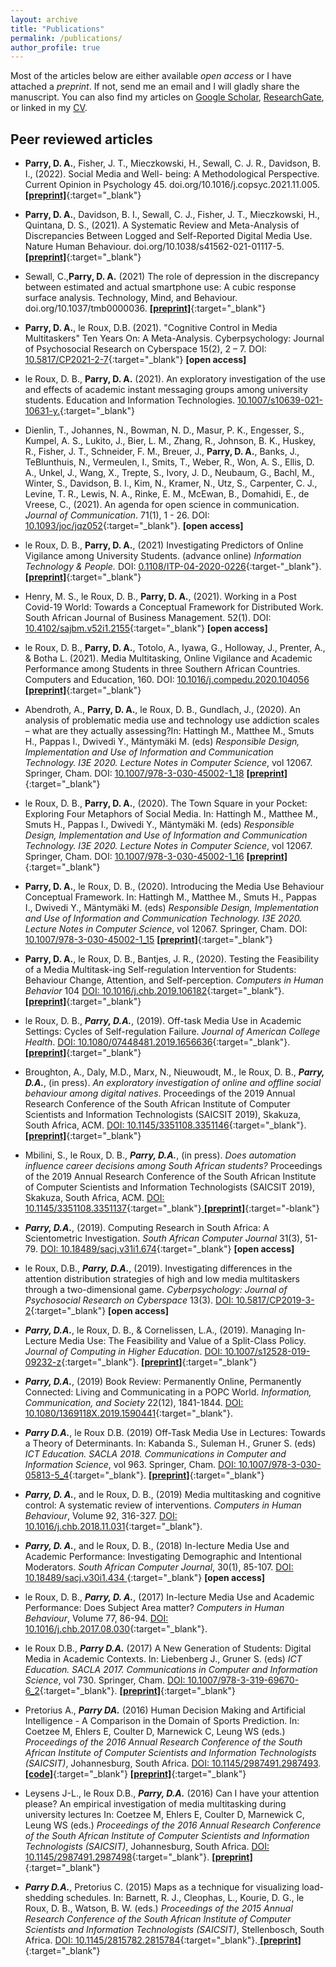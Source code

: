 ```yaml
---
layout: archive
title: "Publications"
permalink: /publications/
author_profile: true
---
```


Most of the articles below are either available *open access* or I have attached a *preprint*. If not, send me an email and I will gladly share the manuscript. You can also find my articles on <a href="https://scholar.google.co.za/citations?user=EhrDFkYAAAAJ&hl=en" target="_blank">Google Scholar</a>, <a href="https://www.researchgate.net/profile/Douglas_Parry" target="_blank">ResearchGate</a>, or linked in my <a href="https://dougaparry.com/files/curriculum_vitae.pdf" target = "_blank">CV</a>.

<script type='text/javascript' src='https://d1bxh8uas1mnw7.cloudfront.net/assets/embed.js'></script>

## Peer reviewed articles

- __Parry, D. A.__, Fisher, J. T., Mieczkowski, H., Sewall, C. J. R., Davidson, B. I., (2022). Social Media and Well- being: A Methodological Perspective. Current Opinion in Psychology 45. doi.org/10.1016/j.copsyc.2021.11.005. [__[preprint]__](https://doi.org/10.31234/osf.io/exhru){:target="_blank"} 

- __Parry, D. A.__, Davidson, B. I., Sewall, C. J., Fisher, J. T., Mieczkowski, H., Quintana, D. S., (2021). A Systematic Review and Meta-Analysis of Discrepancies Between Logged and Self-Reported Digital Media Use. Nature Human Behaviour. doi.org/10.1038/s41562-021-01117-5. [ __[preprint]__](https://doi.org/10.31234/osf.io/f6xvz){:target="_blank"} 

- Sewall, C.,__Parry, D. A.__ (2021) The role of depression in the discrepancy between estimated and actual smartphone use: A cubic response surface analysis. Technology, Mind, and Behaviour. doi.org/10.1037/tmb0000036. [ __[preprint]__](https://doi.org/10.31219/osf.io/e9pfa){:target="_blank"} 

- __Parry, D. A.__, le Roux, D.B. (2021). "Cognitive Control in Media Multitaskers" Ten Years On: A Meta-Analysis. Cyberpsychology: Journal of Psychosocial Research on Cyberspace 15(2), 2 – 7. DOI: [10.5817/CP2021-2-7](https://doi.org/10.5817/CP2021-2-7){:target="_blank"} __[open access]__

- le Roux, D. B., __Parry, D. A.__ (2021). An exploratory investigation of the use and effects of academic instant messaging groups among university students. Education and Information Technologies. [10.1007/s10639-021-10631-y.](https://doi.org/10.1007/s10639-021-10631-y){:target="_blank"}

- Dienlin, T., Johannes, N., Bowman, N. D., Masur, P. K., Engesser, S., Kumpel, A. S., Lukito, J., Bier, L. M., Zhang, R., Johnson, B. K., Huskey, R., Fisher, J. T., Schneider, F. M., Breuer, J., __Parry, D. A.__, Banks, J., TeBlunthuis, N., Vermeulen, I., Smits, T., Weber, R., Won, A. S., Ellis, D. A., Unkel, J., Wang, X., Trepte, S., Ivory, J. D., Neubaum, G., Bachl, M., Winter, S., Davidson, B. I., Kim, N., Kramer, N., Utz, S., Carpenter, C. J., Levine, T. R., Lewis, N. A., Rinke, E. M., McEwan, B., Domahidi, E., de Vreese, C., (2021).  An agenda for open science in communication. *Journal of Communication*. 71(1), 1 - 26. DOI: [10.1093/joc/jqz052](https://doi.org/10.1093/joc/jqz052){:target="_blank"}. __[open access]__

- le Roux, D. B., __Parry, D. A.__, (2021) Investigating Predictors of Online Vigilance among University Students. (advance online) *Information Technology & People.* DOI: [0.1108/ITP-04-2020-0226](https://doi.org/10.1108/ITP-04-2020-0226){:target-"_blank"}. [ __[preprint]__](https://doi.org/10.31234/osf.io/bcuwr){:target="_blank"} 

- Henry, M. S., le Roux, D. B., __Parry, D. A.__, (2021). Working in a Post Covid-19 World: Towards a Conceptual Framework for Distributed Work. South African Journal of Business Management. 52(1). DOI: [10.4102/sajbm.v52i1.2155](https://doi.org/10.4102/sajbm.v52i1.2155){:target="_blank"} __[open access]__

- le Roux, D. B., __Parry, D. A.__, Totolo, A., Iyawa, G., Holloway, J., Prenter, A., & Botha L. (2021). Media Multitasking, Online Vigilance and Academic Performance among Students in three Southern African Countries. Computers and Education, 160. DOI: [10.1016/j.compedu.2020.104056](https://doi.org/10.1016/j.compedu.2020.104056) [ __[preprint]__](https://doi.org/10.31235/osf.io/rwdtg){:target="_blank"} 

 - Abendroth, A., __Parry, D. A.__, le Roux, D. B., Gundlach, J., (2020).  An analysis of problematic media use and technology use addiction scales – what are they actually assessing?In: Hattingh M., Matthee M., Smuts H., Pappas I., Dwivedi Y., Mäntymäki M. (eds) *Responsible Design, Implementation and Use of Information and Communication Technology. I3E 2020. Lecture Notes in Computer Science*, vol 12067. Springer, Cham. DOI: [10.1007/978-3-030-45002-1_18](https://doi.org/10.1007/978-3-030-45002-1_18) [ __[preprint]__](https://doi.org/10.31234/osf.io/qgra8){:target="_blank"}  
 
- le Roux, D. B., __Parry,  D. A.__, (2020). The Town Square in your Pocket: Exploring Four Metaphors of Social Media. In: Hattingh M., Matthee M., Smuts H., Pappas I., Dwivedi Y., Mäntymäki M. (eds) *Responsible Design, Implementation and Use of Information and Communication Technology. I3E 2020. Lecture Notes in Computer Science*, vol 12067. Springer, Cham. DOI: [10.1007/978-3-030-45002-1_16](https://doi.org/10.1007/978-3-030-45002-1_16) [ __[preprint]__](https://osf.io/preprints/socarxiv/58bvj){:target="_blank"} 

- __Parry, D.  A.__, le Roux, D. B., (2020). Introducing the Media Use Behaviour Conceptual Framework. In: Hattingh M., Matthee M., Smuts H., Pappas I., Dwivedi Y., Mäntymäki M. (eds) *Responsible Design, Implementation and Use of Information and Communication Technology. I3E 2020. Lecture Notes in Computer Science*, vol 12067. Springer, Cham. DOI: [10.1007/978-3-030-45002-1_15](https://doi.org/10.1007/978-3-030-45002-1_15) [ __[preprint]__](https://doi.org/10.31234/osf.io/3cz9p){:target="_blank"} 

- __Parry, D. A.__, le Roux, D. B., Bantjes, J. R., (2020).  Testing the Feasibility of a Media Multitask-ing Self-regulation Intervention for Students:  Behaviour Change, Attention, and Self-perception. *Computers in Human Behavior*  104 [DOI: 10.1016/j.chb.2019.106182](https://doi.org/10.1016/j.chb.2019.106182){:target="_blank"}. [ __[preprint]__](https://doi.org/10.31234/osf.io/r8kdp){:target="_blank"} 

-  le Roux, D. B., ___Parry, D.A.___, (2019). Off-task Media Use in Academic Settings: Cycles of Self-regulation Failure. *Journal of American College Health*. [DOI: 10.1080/07448481.2019.1656636](https://doi.org/10.1080/07448481.2019.1656636){:target="_blank"}. [ __[preprint]__](http://suinformatics.com/wp-content/uploads/2019/09/JACH_author_manuscript.pdf){:target="_blank"}

-  Broughton, A., Daly, M.D., Marx, N., Nieuwoudt, M., le Roux, D. B., ___Parry, D.A.___, (in press). *An exploratory investigation of online and offline social behaviour among digital natives*. Proceedings of the 2019 Annual Research Conference of the South African Institute of Computer Scientists and Information Technologists (SAICSIT 2019), Skakuza, South Africa, ACM. [DOI: 10.1145/3351108.3351146](https://doi.org/10.1145/3351108.3351146){:target="_blank"}. [ __[preprint]__](https://psyarxiv.com/8exrw){:target="_blank"}

- Mbilini, S., le Roux, D. B., ___Parry, D.A.___, (in press).  *Does automation influence career decisions among South African students?* Proceedings of the 2019 Annual Research Conference of the South African Institute of Computer Scientists and Information Technologists (SAICSIT 2019), Skakuza, South Africa, ACM. [DOI: 10.1145/3351108.3351137](https://doi.org/10.1145/3351108.3351137){:target="_blank"}[ __[preprint]__](http://suinformatics.com/wp-content/uploads/2019/09/SAICSIT2019_automation_awareness-5.pdf){:target="-blank"}

- ___Parry, D.A.___,  (2019).  Computing Research in South Africa:  A Scientometric Investigation. *South African Computer Journal* 31(3), 51-79. [DOI: 10.18489/sacj.v31i1.674](https://doi.org/10.18489/sacj.v31i1.674){:target="_blank"} __[open access]__

- le  Roux,  D.B., ___Parry, D.A.___,  (2019). Investigating  differences  in  the  attention  distribution strategies of high and low media multitaskers through a two-dimensional game. *Cyberpsychology: Journal of Psychosocial Research on Cyberspace* 13(3). [DOI: 10.5817/CP2019-3-2](https://doi.org/10.5817/CP2019-3-2){:target="_blank"} __[open access]__

- ___Parry, D.A.___,  le  Roux,  D.  B.,  &  Cornelissen,  L.A.,  (2019).   Managing  In-Lecture  Media  Use: The  Feasibility  and  Value  of  a  Split-Class  Policy. *Journal  of  Computing  in  Higher  Education*. [DOI: 10.1007/s12528-019-09232-z](https://doi.org/10.1007/s12528-019-09232-z){:target="_blank"}. [ __[preprint]__](https://dougaparry.com/files/JCHE_pre_print.pdf){:target="_blank"}

- ___Parry, D.A.___, (2019) Book Review: Permanently Online, Permanently Connected: Living and Communicating in a POPC World. *Information, Communication, and Society* 22(12), 1841-1844. [DOI: 10.1080/1369118X.2019.1590441](https://doi.org/10.1080/1369118X.2019.1590441){:target="_blank"}.

- ___Parry D.A.___, le Roux D.B. (2019) Off-Task Media Use in Lectures: Towards a Theory of Determinants. In: Kabanda S., Suleman H., Gruner S. (eds) *ICT Education. SACLA 2018. Communications in Computer and Information Science*, vol 963. Springer, Cham. [DOI: 10.1007/978-3-030-05813-5_4](https://doi.org/10.1007/978-3-030-05813-5_4){:target="_blank"}. [ __[preprint]__](https://dougaparry.com/files/2019_SACLA.pdf){:target="_blank"}

- ___Parry, D. A.___, and le Roux, D. B., (2019) Media multitasking and cognitive control: A systematic review of interventions. *Computers in Human Behaviour*, Volume 92, 316-327. [DOI: 10.1016/j.chb.2018.11.031](https://doi.org/10.1016/j.chb.2018.11.031){:target="_blank"}.

- ___Parry, D. A.___, and le Roux, D. B., (2018) In-lecture Media Use and Academic Performance: Investigating Demographic and Intentional Moderators. *South African Computer Journal*, 30(1), 85-107. [DOI: 10.18489/sacj.v30i1.434 ](https://doi.org/10.18489/sacj.v30i1.434 ){:target="_blank"} __[open access]__

- le Roux, D. B., ___Parry, D. A.___, (2017) In-lecture Media Use and Academic Performance: Does Subject Area matter? *Computers in Human Behaviour*, Volume 77, 86-94. [DOI: 10.1016/j.chb.2017.08.030](https://doi.org/10.1016/j.chb.2017.08.030){:target="_blank"}.

- le Roux D.B., ___Parry D.A.___ (2017) A New Generation of Students: Digital Media in Academic Contexts. In: Liebenberg J., Gruner S. (eds) *ICT Education. SACLA 2017. Communications in Computer and Information Science*, vol 730. Springer, Cham. [DOI: 10.1007/978-3-319-69670-6_2](https://doi.org/10.1007/978-3-319-69670-6_2){:target="_blank"}. [ __[preprint]__](https://dougaparry.com/files/2017_SACLA.pdf){:target="_blank"}

- Pretorius A., ___Parry DA.___ (2016) Human Decision Making and Artificial Intelligence - A Comparison in the Domain of Sports Prediction. In: Coetzee M, Ehlers E, Coulter D, Marnewick C, Leung WS (eds.) *Proceedings of the 2016 Annual Research Conference of the South African Institute of Computer Scientists and Information Technologists (SAICSIT)*, Johannesburg, South Africa. [DOI: 10.1145/2987491.2987493](https://doi.org/10.1145/2987491.2987493).[ __[code]__](https://github.com/arnupretorius/RWCPrediction){:target="_blank"} [ __[preprint]__](https://dougaparry.com/files/2016_SAICSIT_2.pdf){:target="_blank"}

- Leysens J-L., le Roux D.B., ___Parry, D.A.___ (2016) Can I have your attention please? An empirical investigation of media multitasking during university lectures In: Coetzee M, Ehlers E, Coulter D, Marnewick C, Leung WS (eds.) *Proceedings of the 2016 Annual Research Conference of the South African Institute of Computer Scientists and Information Technologists (SAICSIT)*, Johannesburg, South Africa. [DOI: 10.1145/2987491.2987498](https://doi.org/10.1145/2987491.2987498){:target="_blank"}. [ __[preprint]__](https://dougaparry.com/files/2016_SAICSIT.pdf){:target="_blank"}

- ___Parry D.A.___, Pretorius C. (2015) Maps as a technique for visualizing load-shedding schedules. In: Barnett, R. J., Cleophas, L., Kourie, D. G., le Roux, D. B., Watson, B. W. (eds.) *Proceedings of the 2015 Annual Research Conference of the South African Institute of Computer Scientists and Information Technologists (SAICSIT)*, Stellenbosch, South Africa.  [DOI: 10.1145/2815782.2815784](https://doi.org/10.1145/2815782.2815784){:target="_blank"}.[ __[preprint]__](https://dougaparry.com/files/2015_SAICSIT.pdf){:target="_blank"}



